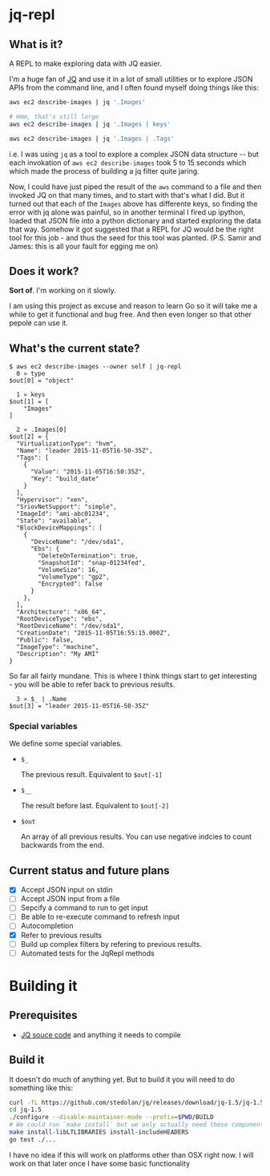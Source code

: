 # jq-repl

## What is it?

A REPL to make exploring data with JQ easier.

I'm a huge fan of [JQ][jq] and use it in a lot of small utilities or to
explore JSON APIs from the command line, and I often found myself doing things
like this:

```bash
aws ec2 describe-images | jq '.Images'

# Hmm, that's still large
aws ec2 describe-images | jq '.Images | keys'

aws ec2 describe-images | jq '.Images | .Tags'
```

i.e. I was using `jq` as a tool to explore a complex JSON data structure --
but each invokation of `aws ec2 describe-images` took 5 to 15 seconds which
which made the process of building a jq filter quite jaring.

Now, I could have just piped the result of the `aws` command to a file and then
invoked JQ on that many times, and to start with that's what I did. But it
turned out that each of the `Images` above has differente keys, so finding the
error with jq alone was painful, so in another terminal I fired up ipython,
loaded that JSON file into a python dictionary and started exploring the data
that way. Somehow it got suggested that a REPL for JQ would be the right tool
for this job - and thus the seed for this tool was planted. (P.S. Samir and
James: this is all your fault for egging me on)

## Does it work?

**Sort of**. I'm working on it slowly.

I am using this project as excuse and reason to learn Go so it will take me a
while to get it functional and bug free. And then even longer so that other
pepole can use it.


## What's the current state?

```
$ aws ec2 describe-images --owner self | jq-repl
  0 » type
$out[0] = "object"

  1 » keys
$out[1] = [
    "Images"
]

  2 » .Images[0]
$out[2] = {
  "VirtualizationType": "hvm",
  "Name": "leader 2015-11-05T16-50-35Z",
  "Tags": [
    {
      "Value": "2015-11-05T16:50:35Z",
      "Key": "build_date"
    }
  ],
  "Hypervisor": "xen",
  "SriovNetSupport": "simple",
  "ImageId": "ami-abc01234",
  "State": "available",
  "BlockDeviceMappings": [
    {
      "DeviceName": "/dev/sda1",
      "Ebs": {
        "DeleteOnTermination": true,
        "SnapshotId": "snap-01234fed",
        "VolumeSize": 16,
        "VolumeType": "gp2",
        "Encrypted": false
      }
    },
  ],
  "Architecture": "x86_64",
  "RootDeviceType": "ebs",
  "RootDeviceName": "/dev/sda1",
  "CreationDate": "2015-11-05T16:55:15.000Z",
  "Public": false,
  "ImageType": "machine",
  "Description": "My AMI"
}
```

So far all fairly mundane. This is where I think things start to get
interesting - you will be able to refer back to previous results.

```
  3 » $_ | .Name
$out[3] = "leader 2015-11-05T16-50-35Z"
```

### Special variables

We define some special variables.


- `$_`

  The previous result. Equivalent to `$out[-1]`

- `$__`

  The result before last. Equivalent to `$out[-2]`

- `$out`

  An array of all previous results. You can use negative indcies to count
  backwards from the end.

## Current status and future plans


 - [x] Accept JSON input on stdin
 - [ ] Accept JSON input from a file
 - [ ] Sepcify a command to run to get input
 - [ ] Be able to re-execute command to refresh input
 - [ ] Autocompletion
 - [x] Refer to previous results
 - [ ] Build up complex filters by refering to previous results.
 - [ ] Automated tests for the JqRepl methods

# Building it


## Prerequisites

* [JQ souce code][JQ src] and anything it needs to compile

[JQ]: https://stedolan.github.io/jq/
[JQ src]: https://stedolan.github.io/jq/download/

## Build it

It doesn't do much of anything yet. But to build it you will need to do
something like this:

```bash
curl -fL https://github.com/stedolan/jq/releases/download/jq-1.5/jq-1.5.tar.gz | tar -zx
cd jq-1.5
./configure --disable-maintainer-mode --prefix=$PWD/BUILD
# We could run `make install` but we only actually need these components.
make install-libLTLIBRARIES install-includeHEADERS
go test ./...
```

I have no idea if this will work on platforms other than OSX right now. I will
work on that later once I have some basic functionality
